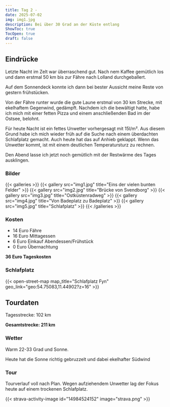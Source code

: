 ```yaml
---
title: Tag 2 -
date: 2025-07-02
img: img1.jpg
description: Bei über 30 Grad an der Küste entlang
ShowToc: true
TocOpen: true
draft: false
---
```


## Eindrücke
Letzte Nacht im Zelt war überraschend gut. Nach nem Kaffee gemütlich los und dann erstmal 50 km bis zur Fähre nach Lolland durchgeballert. 

Auf dem Sonnendeck konnte ich dann bei bester Aussicht meine Reste von gestern frühstücken. 

Von der Fähre runter wurde die gute Laune erstmal von 30 km Strecke, mit ekelhaftem Gegenwind, gedämpft. Nachdem ich die bewältigt hatte, habe ich mich mit einer fetten Pizza und einem anschließenden Bad im der Ostsee, belohnt. 

Für heute Nacht ist ein fettes Unwetter vorhergesagt mit 15l/m². Aus diesem Grund habe ich mich wieder früh auf die Suche nach einem überdachten Schlafplatz gemacht. Auch heute hat das auf Anhieb geklappt. 
Wenn das Unwetter kommt, ist mit einem deutlichen Temperatursturz zu rechnen.

Den Abend lasse ich jetzt noch gemütlich mit der Restwärme des Tages ausklingen. 

### Bilder
{{< galleries >}}
{{< gallery src="img1.jpg" title="Eins der vielen bunten Felder" >}}
{{< gallery src="img2.jpg" title="Brücke von Svendborg" >}}
{{< gallery src="img3.jpg" title="Ostküstenradweg" >}}
{{< gallery src="img4.jpg" title="Von Badeplatz zu Badeplatz" >}}
{{< gallery src="img5.jpg" title="Schlafplatz" >}}
{{< /galleries >}}

### Kosten
- 14 Euro Fähre
- 16 Euro Mittagessen
- 6 Euro Einkauf Abendessen/Frühstück 
- 0 Euro Übernachtung 

**36 Euro Tageskosten**

### Schlafplatz 


{{< open-street-map map_title="Schlafplatz Fyn" geo_link="geo:54.75083,11.44902?z=16" >}}

## Tourdaten
Tagesstrecke: 102 km

**Gesamtstrecke: 211 km**

### Wetter
Warm 22-33 Grad und Sonne.

Heute hat die Sonne richtig gebruzzelt und dabei ekelhafter Südwind 

### Tour
Tourverlauf voll nach Plan. Wegen aufziehendem Unwetter lag der Fokus heute auf einem trockenen Schlafplatz.

{{< strava-activity-image id="14984524152" image="strava.png" >}}
